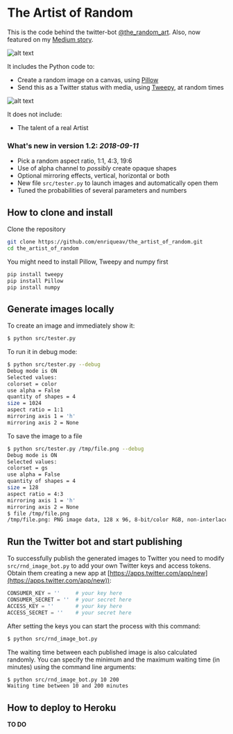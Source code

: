 # The Artist of Random

This is the code behind the twitter-bot [@the_random_art](https://twitter.com/the_random_art).
Also, now featured on my [Medium story](https://medium.com/@monocasero/a-useless-twitter-bot-probably-boosted-my-career-72bb3cd91701).

![alt text](https://pbs.twimg.com/media/DL0UtCNWAAA9Qgc.jpg "Logo")

It includes the Python code to:

* Create a random image on a canvas, using [Pillow](https://python-pillow.org/)
* Send this as a Twitter status with media, using [Tweepy](https://github.com/tweepy/tweepy), at random times

![alt text](https://pbs.twimg.com/media/DL0LfzyWsAAQDcJ.jpg "Logo")

It does not include:

* The talent of a real Artist

### What's new in version 1.2: *2018-09-11*

* Pick a random aspect ratio, 1:1, 4:3, 19:6
* Use of alpha channel to *possibly* create opaque shapes
* Optional mirroring effects, vertical, horizontal or both
* New file `src/tester.py` to launch images and automatically open them
* Tuned the probabilities of several parameters and numbers

## How to clone and install

Clone the repository

```sh
git clone https://github.com/enriqueav/the_artist_of_random.git
cd the_artist_of_random
```

You might need to install Pillow, Tweepy and numpy first

```sh
pip install tweepy
pip install Pillow
pip install numpy
```

## Generate images locally

To create an image and immediately show it:

```bash
$ python src/tester.py 
```

To run it in debug mode:

```bash
$ python src/tester.py --debug
Debug mode is ON
Selected values: 
colorset = color
use alpha = False
quantity of shapes = 4
size = 1024
aspect ratio = 1:1
mirroring axis 1 = 'h'
mirroring axis 2 = None
```

To save the image to a file

```bash
$ python src/tester.py /tmp/file.png --debug
Debug mode is ON
Selected values: 
colorset = gs
use alpha = False
quantity of shapes = 4
size = 128
aspect ratio = 4:3
mirroring axis 1 = 'h'
mirroring axis 2 = None
$ file /tmp/file.png 
/tmp/file.png: PNG image data, 128 x 96, 8-bit/color RGB, non-interlaced
```


## Run the Twitter bot and start publishing

To successfully publish the generated images to Twitter you need to modify `src/rnd_image_bot.py` to add your own Twitter keys and access tokens. Obtain them creating a new app at [https://apps.twitter.com/app/new](https://apps.twitter.com/app/new)):

```python
CONSUMER_KEY = ''     # your key here
CONSUMER_SECRET = ''  # your secret here
ACCESS_KEY = ''       # your key here
ACCESS_SECRET = ''    # your secret here
```

After setting the keys you can start the process with this command:

```sh
$ python src/rnd_image_bot.py
```

The waiting time between each published image is also calculated randomly. You can specify the minimum and the maximum waiting time (in minutes) using the command line arguments:

```bash
$ python src/rnd_image_bot.py 10 200
Waiting time between 10 and 200 minutes
```

## How to deploy to Heroku

**TO DO**

